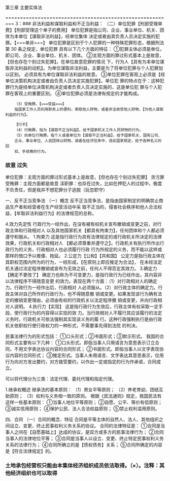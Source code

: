 第三章 主要实体法

=========================================================
3：### 非法利益和谋取利益和不正当利益：
        （二）单位犯罪【刑部受理单费】【刑部受理这个单子的费用】
        单位犯罪是指公司、企业、事业单位、机关、团体为本单位【谋取非法利益】，经单位集体
        决定或者由其负责人员决定实施的犯罪。【===单非===】
        单位犯罪是区别于个人犯罪的一种特殊犯罪形态，根据刑法第 30 条之规定，单位犯罪
        具有以下几个方面的特征：
        ①犯罪主体必须是单位，即公司、企业、事业单位、机关、团体。
        ②主观方面的罪过形式基本上是故意，【但也存在个别过失犯罪】。在单位故意犯罪的情况
        下，行为人【具有为本单位谋取非法利益的动机】。为单位谋取非法利益，主要是为了将单位犯罪与个人犯罪加以区别。
        必须具有为单位谋取非法利益的故意。
        ③单位犯罪在客观上必须是【经单位决策机构决定或者由负责人员决定实施犯罪】。单位犯
        罪的特点在于：这种犯罪行为是经单位决策机构决定或者负责人员决定实施的，这是单位犯
        罪与个人犯罪在客观上的重要区别。
        ④单位犯罪必须是法律有规定的才能构成。

        （3）受贿罪。【===受益===】
        指国家工作人员利用职务上的便利，索取他人财物，或者非法收受他人财物，【为他人谋取利益的行为】。

        【行不】
        （4）行贿罪。指为【谋取不正当利益】，给予国家机关工作人员财物的行为。
        （5）向单位行贿罪。指个人或者单位为【谋取不正当利益】，给予国家机关、国有公司、
        企业、事业单位、人民团体以财物，或者在经济往来中，违反国家规定，给予各种名义的回
        扣、手续费的行为。

### 故意 过失
单位犯罪：主观方面的罪过形式基本上是故意，【但也存在个别过失犯罪】
贪污罪受贿罪：主观方面都是故意
渎职罪：也存在过失，比如在押犯人的过程中，极度不负责任，但是我并不想犯罪分子逃脱（玩忽职守）

一、反不正当竞争法
（一）概念
    反不正当竞争法，是指由国家制定的明确禁止商品生产者和经营者在生产经营活动中采
    取不正当的，侵害社会秩序和他人合法权益，【牟取非法利益行为】的法律规范的总称。

4.效力先定性
        行政行为一经作出，在没有被有权机关宣布撤销或变更之前，对行政主体和行政相对人
        以及其他国家机关【都具有拘束力】，任何团体和个人都必须遵守和服从。
1.拘束力
    这是指行政行为具有法律规定的或行政机关所决定的法律效果，行政机关和行政相对人
    【都必须尊重并遵守之】。行政机关有执行所作出行政行为的义务，行政相对人也必须履行行政
    行为所规定的义务，而不能以这样或那样的借口予以推倭、拖延。
2.公定力【公和】【共和国】
    公定力是指行政主体在其职权范围内所为的行为，一经形成，【在原则上即应推定为合法】，
    在未经法定机关通过法定程序撤销或宣布为无效之前，任何人不得否定其效力。
3.确定力【确定不更改了】
    确定力也称为不可变更力，是指行政行为已经作出，其内容非以法律程序不得随意变更
    的效力。表现在两个方面：（1）对行政相对人的确定力。行政行为一经作出后，行政相对
    人必须服从。（2）对行政主体的确定力。行政主体对自己所作的行政行为，也不得随意撤
    销或变更。如果发现该行为确有法定的撤销变更理由，必须由有权的行政机关以法定程序撤
    销或变更，并向行政相对人说明。
4.执行力【实现】
    这是指行政行为生效后，行政主体有权采取一定手段，使行政行为的内容得以实现的效
    力。当行政相对人不履行其应该履行的法定义务时，行政机关可依法强制其实现该义务的履
    行。这种行政强制执行是由行政机关依职权行使行政权力的一种形式，不需要事先得到法院
    的判决。

民事法律行为的形式包括：
    ①口头形式；②书面形式；③默示形式。
我国的合同形式主要有以下几种：
①口头形式。即指当事人只用语言为意思表示订立合同，不用文字表达协议内容的合同形式；
②书面形式。即指当事人以文字表现协议内容的合同形式；
③推定形式。当事人未用语言、文字表达其意思表示，仅用
行为向对方发出要约，对方接受要约，以作出一定或指定的行为作承诺，合同成立。



可以将代理分为三类：法定代理、委托代理和指定代理。

1.继承权概述
继承法的基本原则：
    （1）男女平等原则；
    （2）养老育幼、团结互助原则；
    （3）权利与义务相一致的原则。
根据《民法通则》规定，我国民法有这样一些基本原则：
        ①当事人地位平等原则；
        ②自愿、公平、等价有偿原则；
        ③诚实信用原则；
        ④保护公民、法人合法权益原则；
        ⑤禁止权利滥用原则。


四、合同
（一）合同的概念、特征
合同是平等主体的自然人、法人、其他组织之间设立、变更、终止民事权利义务关系的协议。
合同的法律特征是：
    ①合同是当事人之间在【自愿基础上】达成的协议，是双方或多方的民事法律行为；
    ②合同当事人的法律地位平等；
    ③合同是当事人以设立、变更、终止特定民事权利义务关系的法律行为；
    ④合同所确立的是【债权债务】关系；
    ⑤合同所确定的内容是【符合法律规定】的。

### 土地承包经营权只能由本集体经济组织成员依法取得。（×）。注释：其他经济组织也可以取得







